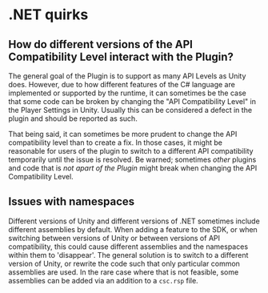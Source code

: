 # .NET quirks

## How do different versions of the API Compatibility Level interact with the Plugin?
The general goal of the Plugin is to support as many API Levels as Unity does.
However, due to how different features of the C# language are implemented or supported by the runtime,
it can sometimes be the case that some code can be broken by changing
the "API Compatibility Level" in the Player Settings in Unity. Usually this can be considered a defect in the plugin and should be reported as such. 

That being said, it can sometimes be more prudent to change the API compatibility level than to create a fix. 
In those cases, it might be reasonable for users of the plugin to switch to a different API compatibility temporarily until the issue is resolved.
Be warned; sometimes _other_ plugins and code that is *not apart of the Plugin* might break when changing the API Compatibility Level.

## Issues with namespaces
Different versions of Unity and different versions of .NET sometimes include different assemblies by default. When adding a feature to the SDK, or when
switching between versions of Unity or between versions of API compatibility, this could cause different assemblies and the namespaces within them to 'disappear'.
The general solution is to switch to a different version of Unity, or rewrite the code such that only particular common assemblies are used. In the rare case
where that is not feasible, some assemblies can be added via an addition to a `csc.rsp` file. 

